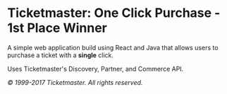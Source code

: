 # Ticketmaster: One Click Purchase - 1st Place Winner

A simple web application build using React and Java that allows users to purchase a ticket with a **single** click. 

Uses Ticketmaster's Discovery, Partner, and Commerce API.


*© 1999-2017 Ticketmaster. All rights reserved.*
